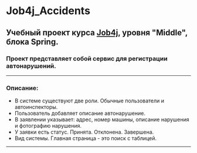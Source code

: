 # Job4j_Accidents
## Учебный проект курса **[Job4j](https://job4j.ru/)**, уровня "Middle", блока Spring.
### Проект представляет собой сервис для регистрации автонарушений.
___
### Описание:
* В системе существуют две роли. Обычные пользователи и автоинспекторы.
* Пользователь добавляет описание автонарушение.
* В заявлении указывает: адрес, номер машины, описание нарушения и фотографию нарушения.
* У заявки есть статус. Принята. Отклонена. Завершена.
* Вид системы. Главная страница - это поиск с таблицей.
---